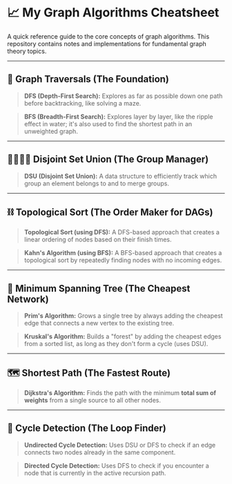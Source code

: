 # 📈 My Graph Algorithms Cheatsheet

A quick reference guide to the core concepts of graph algorithms. This repository contains notes and implementations for fundamental graph theory topics.

---

## 🧭 Graph Traversals (The Foundation)

> **DFS (Depth-First Search):** Explores as far as possible down one path before backtracking, like solving a maze.

> **BFS (Breadth-First Search):** Explores layer by layer, like the ripple effect in water; it's also used to find the shortest path in an unweighted graph.

---

## 👨‍👩‍👧‍👦 Disjoint Set Union (The Group Manager)

> **DSU (Disjoint Set Union):** A data structure to efficiently track which group an element belongs to and to merge groups.

---

## ⛓️ Topological Sort (The Order Maker for DAGs)

> **Topological Sort (using DFS):** A DFS-based approach that creates a linear ordering of nodes based on their finish times.

> **Kahn's Algorithm (using BFS):** A BFS-based approach that creates a topological sort by repeatedly finding nodes with no incoming edges.

---

## 🌳 Minimum Spanning Tree (The Cheapest Network)

> **Prim's Algorithm:** Grows a single tree by always adding the cheapest edge that connects a new vertex to the existing tree.

> **Kruskal's Algorithm:** Builds a "forest" by adding the cheapest edges from a sorted list, as long as they don't form a cycle (uses DSU).

---

## 🗺️ Shortest Path (The Fastest Route)

> **Dijkstra's Algorithm:** Finds the path with the minimum **total sum of weights** from a single source to all other nodes.

---

## 🔄 Cycle Detection (The Loop Finder)

> **Undirected Cycle Detection:** Uses DSU or DFS to check if an edge connects two nodes already in the same component.

> **Directed Cycle Detection:** Uses DFS to check if you encounter a node that is currently in the active recursion path.
